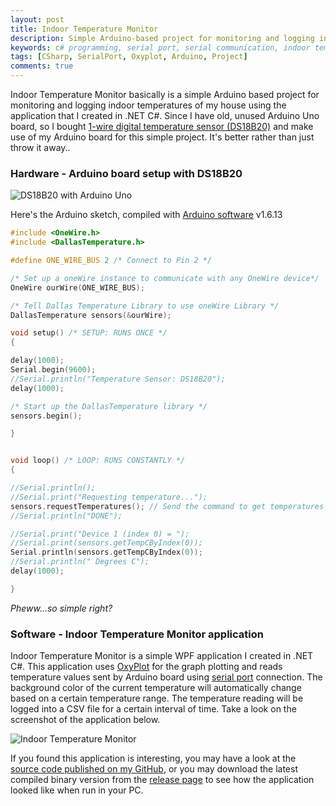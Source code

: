 ```yaml
---
layout: post
title: Indoor Temperature Monitor
description: Simple Arduino-based project for monitoring and logging indoor temperatures of my house using .NET C# based application I built with live graph made by OxyPlot.
keywords: c# programming, serial port, serial communication, indoor temperature monitor, arduino uno, ds18b20 temperature sensor, oxyplot graph
tags: [CSharp, SerialPort, Oxyplot, Arduino, Project]
comments: true
---
```


Indoor Temperature Monitor basically is a simple Arduino based project for monitoring and logging indoor temperatures of my house using the application that I created in .NET C#. Since I have old, unused Arduino Uno board, so I bought [1-wire digital temperature sensor (DS18B20)](https://www.maximintegrated.com/en/products/analog/sensors-and-sensor-interface/DS18B20.html) and make use of my Arduino board for this simple project. It's better rather than just throw it away..

### Hardware - Arduino board setup with DS18B20

![DS18B20 with Arduino Uno](https://i.imgur.com/9OlPFLG.png)

Here's the Arduino sketch, compiled with [Arduino software](https://www.arduino.cc/en/Main/Software) v1.6.13

```c
#include <OneWire.h>
#include <DallasTemperature.h>

#define ONE_WIRE_BUS 2 /* Connect to Pin 2 */

/* Set up a oneWire instance to communicate with any OneWire device*/
OneWire ourWire(ONE_WIRE_BUS);

/* Tell Dallas Temperature Library to use oneWire Library */
DallasTemperature sensors(&ourWire);

void setup() /* SETUP: RUNS ONCE */
{

delay(1000);
Serial.begin(9600);
//Serial.println("Temperature Sensor: DS18B20");
delay(1000);

/* Start up the DallasTemperature library */
sensors.begin();

}


void loop() /* LOOP: RUNS CONSTANTLY */
{

//Serial.println();
//Serial.print("Requesting temperature...");
sensors.requestTemperatures(); // Send the command to get temperatures
//Serial.println("DONE");

//Serial.print("Device 1 (index 0) = ");
//Serial.print(sensors.getTempCByIndex(0));
Serial.println(sensors.getTempCByIndex(0));
//Serial.println(" Degrees C");
delay(1000);

}
```

_Pheww...so simple right?_

### Software - Indoor Temperature Monitor application

Indoor Temperature Monitor is a simple WPF application I created in .NET C#. This application uses [OxyPlot](https://www.oxyplot.org/) for the graph plotting and reads temperature values sent by Arduino board using [serial port](https://msdn.microsoft.com/en-us/library/system.io.ports.serialport(v=vs.110).aspx) connection. The background color of the current temperature will automatically change based on a certain temperature range. The temperature reading will be logged into a CSV file for a certain interval of time. Take a look on the screenshot of the application below.

![Indoor Temperature Monitor](https://i.imgur.com/8CPtSVg.png)

If you found this application is interesting, you may have a look at the [source code published on my GitHub](https://github.com/heiswayi/IndoorTempMonitor), or you may download the latest compiled binary version from the [release page](https://github.com/heiswayi/IndoorTempMonitor/releases) to see how the application looked like when run in your PC.
